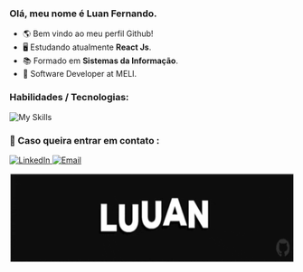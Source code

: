 ### Olá, meu nome é Luan Fernando.
- 🌎 Bem vindo ao meu perfil Github!
- 🖥️ Estudando atualmente <strong>React Js</strong>.
- 📚 Formado em <strong>Sistemas da Informação</strong>.
- 💼 Software Developer at MELI.

### Habilidades / Tecnologias: 
![My Skills](https://skillicons.dev/icons?i=html,css,js,ts,git,scss,react,tailwind,figma)

### 💌 Caso queira entrar em contato : 

<p align="left">

 <a href="https://www.linkedin.com/in/luan-fernando/" target="_blank">
  <img src="https://img.shields.io/badge/-Linkedin-6610F2?style=for-the-badge&logo=Linkedin&logoColor=FFFFFF&" alt="LinkedIn">
 </a>

 <a href="mailto:luanfernando118@gmail.com" target="_blank">
  <img src="https://img.shields.io/badge/-Email-6610F2?style=for-the-badge&logo=Gmail&logoColor=FFFFFF&" alt="Email">
 </a>

</p>

 <img src="Luuan.gif" height="160px"/> 
